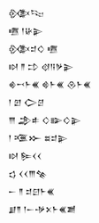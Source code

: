 <div class='block'>
<div class='line'>𒍜𒌫</div>
<div class='line'>𒍠 𒁹𒄩𒉌</div>
<div class='line'>𒍜𒄑𒄭 𒍠</div>
<div class='line'>𒊭 𒈫 𒄞 𒋼𒀀𒃻𒉌</div>
<div class='line'>𒄯𒍗𒈨𒌍 𒄵𒈨𒌍 𒊮𒈨𒌍</div>
<div class='line'>𒁹 𒇻 𒀖𒆪</div>
<div class='line'>𒐈 𒂁𒑐 𒄭𒅔𒄭𒉌</div>
<div class='line'>𒁹 𒍨𒁍 𒊺𒄑𒉌</div>
<div class='line'>𒊭 𒌉𒌋𒌋</div>
<div class='line'>𒌓 𒌋𒌋𒐈𒆚</div>
<div class='line'>𒀸 𒈫 𒄑𒇀𒈨𒌍</div>
<div class='line'>𒋗𒈫 𒁹𒀸𒋩𒉽𒈨𒌍𒋢</div>
</div>
